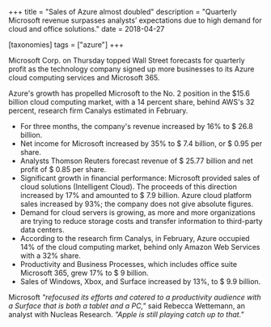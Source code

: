 +++
title = "Sales of Azure almost doubled"
description = "Quarterly Microsoft revenue surpasses analysts’ expectations due to high demand for cloud and office solutions."
date = 2018-04-27

[taxonomies]
tags = ["azure"]
+++

Microsoft Corp. on Thursday topped Wall Street forecasts for quarterly
profit as the technology company signed up more businesses to its Azure
cloud computing services and Microsoft 365.

Azure's growth has propelled Microsoft to the No. 2 position in the
\$15.6 billion cloud computing market, with a 14 percent share, behind
AWS's 32 percent, research firm Canalys estimated in February.

-   For three months, the company's revenue increased by 16% to \$ 26.8
    billion.
-   Net income for Microsoft increased by 35% to \$ 7.4 billion, or \$
    0.95 per share.
-   Analysts Thomson Reuters forecast revenue of \$ 25.77 billion and
    net profit of \$ 0.85 per share.
-   Significant growth in financial performance: Microsoft provided sales
    of cloud solutions (Intelligent Cloud). The proceeds of this
    direction increased by 17% and amounted to \$ 7.9 billion. Azure
    cloud platform sales increased by 93%; the company does not give
    absolute figures.
-   Demand for cloud servers is growing, as more and more organizations
    are trying to reduce storage costs and transfer information to
    third-party data centers.
-   According to the research firm Canalys, in February, Azure occupied
    14% of the cloud computing market, behind only Amazon Web Services
    with a 32% share.
-   Productivity and Business Processes, which includes office suite
    Microsoft 365, grew 17% to \$ 9 billion.
-   Sales of Windows, Xbox, and Surface increased by 13%, to \$ 9.9
    billion.

Microsoft *"refocused its efforts and catered to a productivity audience
with a Surface that is both a tablet and a PC,"* said Rebecca Wettemann,
an analyst with Nucleas Research. *"Apple is still playing catch up to
that."*

